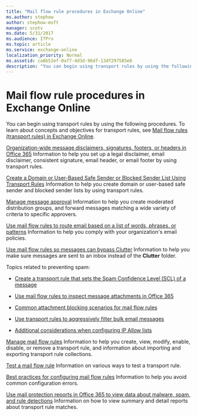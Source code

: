 ```yaml
---
title: "Mail flow rule procedures in Exchange Online"
ms.author: stephow
author: stephow-msft
manager: scotv
ms.date: 5/31/2017
ms.audience: ITPro
ms.topic: article
ms.service: exchange-online
localization_priority: Normal
ms.assetid: ca8b52ef-0af7-4d3d-96df-13df297585e0
description: "You can begin using transport rules by using the following procedures. To learn about concepts and objectives for transport rules, see Mail flow rules (transport rules) in Exchange Online."
---
```


# Mail flow rule procedures in Exchange Online

You can begin using transport rules by using the following procedures. To learn about concepts and objectives for transport rules, see [Mail flow rules (transport rules) in Exchange Online](mail-flow-rules.md).
  
[Organization-wide message disclaimers, signatures, footers, or headers in Office 365](disclaimers-signatures-footers-or-headers.md) Information to help you set up a legal disclaimer, email disclaimer, consistent signature, email header, or email footer by using transport rules. 
  
[Create a Domain or User-Based Safe Sender or Blocked Sender List Using Transport Rules](https://technet.microsoft.com/library/9721b46d-cbea-4121-be51-542395e6fd21.aspx) Information to help you create domain or user-based safe sender and blocked sender lists by using transport rules. 
  
[Manage message approval](manage-message-approval.md) Information to help you create moderated distribution groups, and forward messages matching a wide variety of criteria to specific approvers. 
  
[Use mail flow rules to route email based on a list of words, phrases, or patterns](use-rules-to-route-email.md) Information to help you comply with your organization's email policies. 
  
[Use mail flow rules so messages can bypass Clutter](use-rules-to-bypass-clutter.md) Information to help you make sure messages are sent to an inbox instead of the **Clutter** folder. 
  
Topics related to preventing spam:
  
- [Create a transport rule that sets the Spam Confidence Level (SCL) of a message](https://technet.microsoft.com/library/4ccab17a-6d49-4786-aa28-92fb28893e99.aspx)
    
- [Use mail flow rules to inspect message attachments in Office 365](inspect-message-attachments.md)
    
- [Common attachment blocking scenarios for mail flow rules](common-attachment-blocking-scenarios.md)
    
- [Use transport rules to aggressively filter bulk email messages](https://technet.microsoft.com/library/2889c82e-fab0-4e85-87b0-b001b2ccd4f7.aspx)
    
- [Additional considerations when configuring IP Allow lists](https://technet.microsoft.com/library/6ae78c12-7bbe-44fa-ab13-c3768387d0e3.aspx#bkmk_addtionalconsiderationswhenconfiguringipallowlists)
    
[Manage mail flow rules](manage-mail-flow-rules.md) Information to help you create, view, modify, enable, disable, or remove a transport rule, and information about importing and exporting transport rule collections. 
  
[Test a mail flow rule](test-mail-flow-rules.md) Information on various ways to test a transport rule. 
  
[Best practices for configuring mail flow rules](configuration-best-practices.md) Information to help you avoid common configuration errors. 
  
[Use mail protection reports in Office 365 to view data about malware, spam, and rule detections](../../monitoring/use-mail-protection-reports.md) Information on how to view summary and detail reports about transport rule matches. 
  

